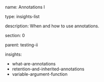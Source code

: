 name: Annotations I

type: insights-list

description: When and how to use annotations.

section: 0

parent: testing-ii

insights:
  - what-are-annotations
  - retention-and-inherited-annotations
  - variable-argument-function
